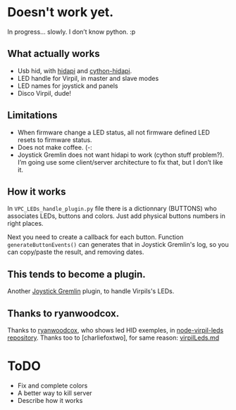 # Doesn't work yet.

In progress… slowly. I don’t know python. :p


## What actually works
- Usb hid, with [hidapi](https://github.com/libusb/hidapi) and [cython-hidapi](https://pypi.org/project/hidapi/).
- LED handle for Virpil, in master and slave modes
- LED names for joystick and panels
- Disco Virpil, dude!


## Limitations
- When firmware change a LED status, all not firmware defined LED resets to firmware status.
- Does not make coffee. (-:
- Joystick Gremlin does not want hidapi to work (cython stuff problem?).
I’m going use some client/server architecture to fix that, but I don’t like it.


## How it works
In `VPC_LEDs_handle_plugin.py` file there is a dictionnary (BUTTONS) who associates LEDs, buttons and colors.
Just add physical buttons numbers in right places.

Next you need to create a callback for each button.
Function `generateButtonEvents()` can generates that in Joystick Gremlin's log, so you can copy/paste the result, and removing dates.


## This tends to become a plugin.
Another [Joystick Gremlin](https://github.com/WhiteMagic/JoystickGremlin) plugin, to handle Virpils's LEDs.


## Thanks to ryanwoodcox.
Thanks to [ryanwoodcox](https://github.com/ryanwoodcox), who shows led HID exemples,
in [node-virpil-leds repository](https://github.com/ryanwoodcox/node-virpil-leds).
Thanks too to [charliefoxtwo], for same reason: [virpilLeds.md](https://gist.github.com/charliefoxtwo/d294636e322402d1ea4a0f7b7e8aa52c)


# ToDO

- Fix and complete colors
- A better way to kill server
- Describe how it works